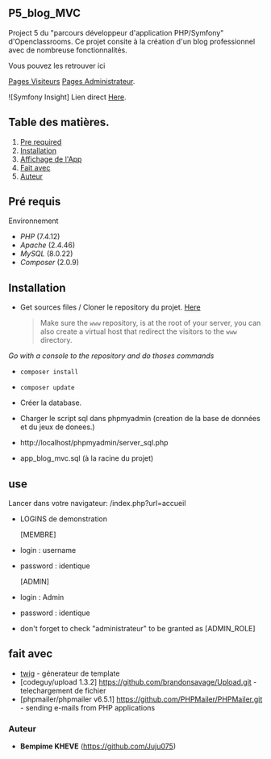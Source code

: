 ## P5_blog_MVC

Project 5 du "parcours développeur d'application PHP/Symfony" d'Openclassrooms.
Ce projet consite à la création d'un blog professionnel avec de nombreuse fonctionnalités.

Vous pouvez les retrouver ici

[Pages Visiteurs](https://github.com/Juju075/Openclassrooms/issues/83)
[Pages Administrateur](https://github.com/Juju075/Openclassrooms/issues/84).

![Symfony Insight] Lien direct [Here](https://insight.symfony.com/projects/403dd71c-1a0a-494d-a6c9-6ff6ad861691/analyses/88).

## Table des matières.

1. [Pre required](#Pré-requis)
2. [Installation](#Instalation)
3. [Affichage de l'App](#use)
4. [Fait avec](#Fait-avec)
5. [Auteur](#Auteur)

## Pré requis

Environnement

- _PHP_ (7.4.12)
- _Apache_ (2.4.46)
- _MySQL_ (8.0.22)
- _Composer_ (2.0.9)

## Installation

- Get sources files / Cloner le repository du projet. [Here](https://github.com/Juju075/Openclassrooms)
  > Make sure the `www` repository, is at the root of your server, you can also create a virtual host that redirect the visitors to the `www` directory.

_Go with a console to the repository and do thoses commands_

- `composer install`
- `composer update`

- Créer la database.
- Charger le script sql dans phpmyadmin (creation de la base de données et du jeux de donees.)
- http://localhost/phpmyadmin/server_sql.php
- app_blog_mvc.sql (à la racine du projet)

## use

Lancer dans votre navigateur:
/index.php?url=accueil

- LOGINS de demonstration

  [MEMBRE]

- login : username
- password : identique

  [ADMIN]

- login : Admin
- password : identique
- don't forget to check "administrateur" to be granted as [ADMIN_ROLE]

## fait avec

- [twig](https://twig.symfony.com/) - génerateur de template
- [codeguy/upload 1.3.2] https://github.com/brandonsavage/Upload.git - telechargement de fichier
- [phpmailer/phpmailer v6.5.1] https://github.com/PHPMailer/PHPMailer.git - sending e-mails from PHP applications

### Auteur

- **Bempime KHEVE** (https://github.com/Juju075)
